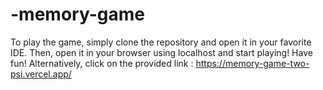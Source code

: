 # -memory-game
 To play the game, simply clone the repository and open it in your favorite IDE. Then, open it in your browser using localhost and start playing! Have fun! Alternatively, click on the provided link : https://memory-game-two-psi.vercel.app/
